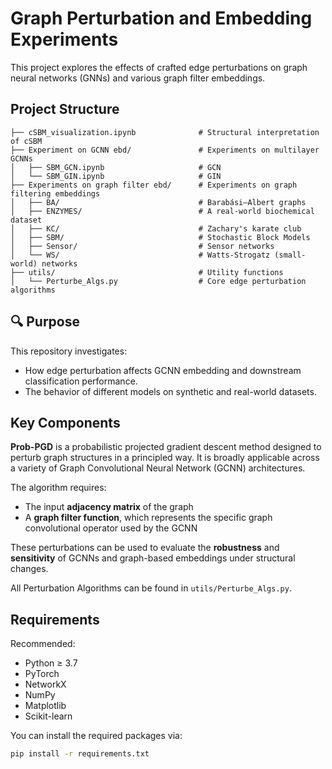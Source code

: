 # Graph Perturbation and Embedding Experiments

This project explores the effects of crafted edge perturbations on graph neural networks (GNNs) and various graph filter embeddings.

## Project Structure
```
├── cSBM_visualization.ipynb              # Structural interpretation of cSBM 
├── Experiment on GCNN ebd/               # Experiments on multilayer GCNNs
│   ├── SBM_GCN.ipynb                     # GCN
│   └── SBM_GIN.ipynb                     # GIN
├── Experiments on graph filter ebd/      # Experiments on graph filtering embeddings
│   ├── BA/                               # Barabási–Albert graphs
│   ├── ENZYMES/                          # A real-world biochemical dataset
│   ├── KC/                               # Zachary's karate club
│   ├── SBM/                              # Stochastic Block Models
│   ├── Sensor/                           # Sensor networks
│   └── WS/                               # Watts-Strogatz (small-world) networks           
├── utils/                                # Utility functions
│   └── Perturbe_Algs.py                  # Core edge perturbation algorithms

```
## 🔍 Purpose

This repository investigates:
- How edge perturbation affects GCNN embedding and downstream classification performance.
- The behavior of different models on synthetic and real-world datasets.

## Key Components

**Prob-PGD** is a probabilistic projected gradient descent method designed to perturb graph structures in a principled way. It is broadly applicable across a variety of Graph Convolutional Neural Network (GCNN) architectures.

The algorithm requires:
- The input **adjacency matrix** of the graph
- A **graph filter function**, which represents the specific graph convolutional operator used by the GCNN

These perturbations can be used to evaluate the **robustness** and **sensitivity** of GCNNs and graph-based embeddings under structural changes.

All Perturbation Algorithms can be found in `utils/Perturbe_Algs.py`.

## Requirements

Recommended:
- Python ≥ 3.7
- PyTorch
- NetworkX
- NumPy
- Matplotlib
- Scikit-learn

You can install the required packages via:

```bash
pip install -r requirements.txt
